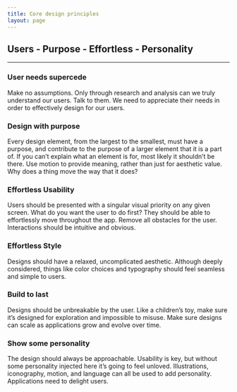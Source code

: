 ```yaml
---
title: Core design principles
layout: page
---
```


<h2><span class="t-c-b300">Users</span> - <span class="t-c-b300">Purpose</span> - <span class="t-c-b300">Effortless</span> - <span class="t-c-b300">Personality</span></h2>

<hr />

<h3 class="m-bottom-3">User needs supercede</h3>
<p class="m-bottom-7">Make no assumptions. Only through research and analysis can we truly understand our users. Talk to them. We need to appreciate their needs in order to effectively design for our users.</p>

<h3 class="m-bottom-3">Design with purpose</h3>
<p class="m-bottom-7">Every design element, from the largest to the smallest, must have a purpose, and contribute to the purpose of a larger element that it is a part of. If you can’t explain what an element is for, most likely it shouldn’t be there. Use motion to provide meaning, rather than just for aesthetic value. Why does a thing move the way that it does?</p>

<h3 class="m-bottom-3">Effortless Usability</h3>
<p class="m-bottom-7">Users should be presented with a singular visual priority on any given screen. What do you want the user to do first? They should be able to effortlessly move throughout the app. Remove all obstacles for the user. Interactions should be intuitive and obvious.</p>

<h3 class="m-bottom-3">Effortless Style</h3>
<p class="m-bottom-7">Designs should have a relaxed, uncomplicated aesthetic. Although deeply considered, things like color choices and typography should feel seamless and simple to users.</p>

<h3 class="m-bottom-3">Build to last</h3>
<p class="m-bottom-7">Designs should be unbreakable by the user. Like a children’s toy, make sure it’s designed for exploration and impossible to misuse. Make sure designs can scale as applications grow and evolve over time.</p>

<h3 class="m-bottom-3">Show some personality</h3>
<p class="m-bottom-7">The design should always be approachable. Usability is key, but without some personality injected here it’s going to feel unloved. Illustrations, iconography, motion, and language can all be used to add personality. Applications need to delight users.</p>
